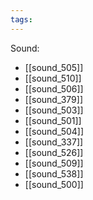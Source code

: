 ```yaml
---
tags:
---
```

Sound:
- [[sound_505]]
- [[sound_510]]
- [[sound_506]]
- [[sound_379]]
- [[sound_503]]
- [[sound_501]]
- [[sound_504]]
- [[sound_337]]
- [[sound_526]]
- [[sound_509]]
- [[sound_538]]
- [[sound_500]]
